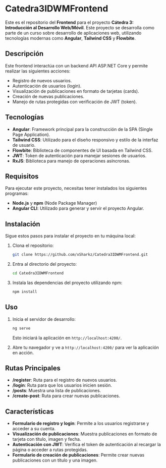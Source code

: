 # Catedra3IDWMFrontend

Este es el repositorio del **Frontend** para el proyecto **Cátedra 3: Introducción al Desarrollo Web/Móvil**. Este proyecto se desarrolla como parte de un curso sobre desarrollo de aplicaciones web, utilizando tecnologías modernas como **Angular**, **Tailwind CSS** y **Flowbite**.

## Descripción

Este frontend interactúa con un backend API ASP.NET Core y permite realizar las siguientes acciones:

- Registro de nuevos usuarios.
- Autenticación de usuarios (login).
- Visualización de publicaciones en formato de tarjetas (cards).
- Creación de nuevas publicaciones.
- Manejo de rutas protegidas con verificación de JWT (token).

## Tecnologías

- **Angular**: Framework principal para la construcción de la SPA (Single Page Application).
- **Tailwind CSS**: Utilizado para el diseño responsivo y estilo de la interfaz de usuario.
- **Flowbite**: Biblioteca de componentes de UI basada en Tailwind CSS.
- **JWT**: Token de autenticación para manejar sesiones de usuarios.
- **RxJS**: Biblioteca para manejo de operaciones asíncronas.

## Requisitos

Para ejecutar este proyecto, necesitas tener instalados los siguientes programas:

- **Node.js** y **npm** (Node Package Manager)
- **Angular CLI**: Utilizado para generar y servir el proyecto Angular.

## Instalación

Sigue estos pasos para instalar el proyecto en tu máquina local:

1. Clona el repositorio:

   ```bash
   git clone https://github.com/xSharkz/Catedra3IDWMFrontend.git
   ```

2. Entra al directorio del proyecto:

   ```bash
   cd Catedra3IDWMFrontend
   ```

3. Instala las dependencias del proyecto utilizando npm:

   ```bash
   npm install
   ```

## Uso

1. Inicia el servidor de desarrollo:

   ```bash
   ng serve
   ```

   Esto iniciará la aplicación en `http://localhost:4200/`.

2. Abre tu navegador y ve a `http://localhost:4200/` para ver la aplicación en acción.

## Rutas Principales

- **/register**: Ruta para el registro de nuevos usuarios.
- **/login**: Ruta para que los usuarios inicien sesión.
- **/posts**: Muestra una lista de publicaciones.
- **/create-post**: Ruta para crear nuevas publicaciones.

## Características

- **Formulario de registro y login**: Permite a los usuarios registrarse y acceder a su cuenta.
- **Visualización de publicaciones**: Muestra publicaciones en formato de tarjeta con título, imagen y fecha.
- **Autenticación con JWT**: Verifica el token de autenticación al recargar la página o acceder a rutas protegidas.
- **Formulario de creación de publicaciones**: Permite crear nuevas publicaciones con un título y una imagen.
